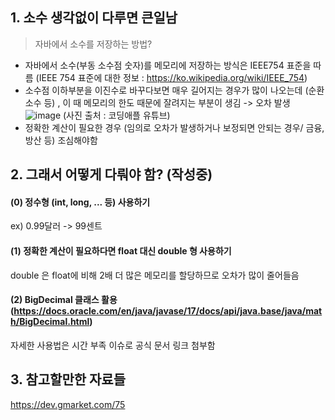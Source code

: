 
## 1. 소수 생각없이 다루면 큰일남

> 자바에서 소수를 저장하는 방법?

- 자바에서 소수(부동 소수점 숫자)를 메모리에 저장하는 방식은 IEEE754 표준을 따름
(IEEE 754 표준에 대한 정보 : https://ko.wikipedia.org/wiki/IEEE_754)
- 소수점 이하부분을 이진수로 바꾸다보면 매우 길어지는 경우가 많이 나오는데 (순환소수 등) , 이 때 메모리의 한도 때문에 잘려지는 부분이 생김 -> 오차 발생
![image](https://github.com/ws1811/cs-study/assets/98735772/1dfd65b0-6b47-4689-9d49-ebe5c40b5a7e) (사진 출처 : 코딩애플 유튜브)
- 정확한 계산이 필요한 경우 (임의로 오차가 발생하거나 보정되면 안되는 경우/ 금융, 방산 등) 조심해야함

  
## 2. 그래서 어떻게 다뤄야 함? (작성중)
#### (0) 정수형 (int, long, ... 등) 사용하기    
ex) 0.99달러 -> 99센트    

#### (1) 정확한 계산이 필요하다면 float 대신 double 형 사용하기    
double 은 float에 비해 2배 더 많은 메모리를 할당하므로 오차가 많이 줄어들음    

#### (2) BigDecimal 클래스 활용 (https://docs.oracle.com/en/java/javase/17/docs/api/java.base/java/math/BigDecimal.html)    
자세한 사용법은 시간 부족 이슈로 공식 문서 링크 첨부함



## 3. 참고할만한 자료들    
https://dev.gmarket.com/75
